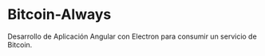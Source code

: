 # Bitcoin-Always
Desarrollo de Aplicación Angular con Electron para consumir un servicio de Bitcoin.
